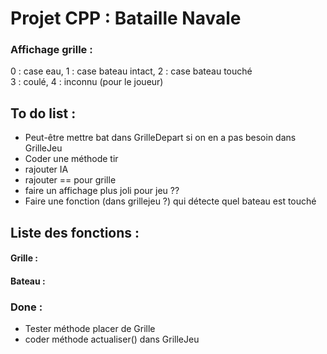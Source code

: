# Projet CPP : Bataille Navale
### Affichage grille :
0 : case eau, 1 : case bateau intact, 2 : case bateau touché <br />
3 : coulé, 4 : inconnu (pour le joueur)

## To do list :
- Peut-être mettre bat dans GrilleDepart si on en a pas besoin dans GrilleJeu
- Coder une méthode tir
- rajouter IA
- rajouter == pour grille
- faire un affichage plus joli pour jeu ??
- Faire une fonction (dans grillejeu ?) qui détecte quel bateau est touché

## Liste des fonctions :
#### Grille :

#### Bateau :

### Done :
- Tester méthode placer de Grille
- coder méthode actualiser() dans GrilleJeu
